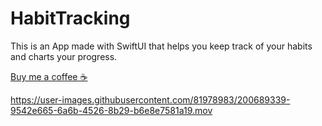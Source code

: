 # HabitTracking
This is an App made with SwiftUI that helps you keep track of your habits and charts your progress.

[Buy me a coffee ☕️](https://www.buymeacoffee.com/zDZwl92esh)

https://user-images.githubusercontent.com/81978983/200689339-9542e665-6a6b-4526-8b29-b6e8e7581a19.mov
